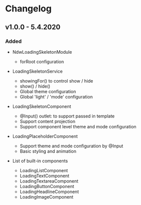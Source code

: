 # Changelog

## v1.0.0 - 5.4.2020

### Added

- NdwLoadingSkeletonModule
  - forRoot configuration
  
- LoadingSkeletonService
  - showingFor() to control <loading-skeleton> show / hide
  - show() / hide()
  - Global theme configuration
  - Global 'light' / 'mode' configuration
  
- LoadingSkeletonComponent
  - @Input() outlet: to support passed in template
  - Support content projection
  - Support component level theme and mode configuration


- LoadingPlaceholderComponent
  - Support theme and mode configuration by @Input
  - Basic styling and animation


- List of built-in components
  - LoadingListComponent
  - LoadingTextComponent
  - LoadingTextareaComponent
  - LoadingButtonComponent
  - LoadingHeadlineComponent
  - LoadingImageComponent
